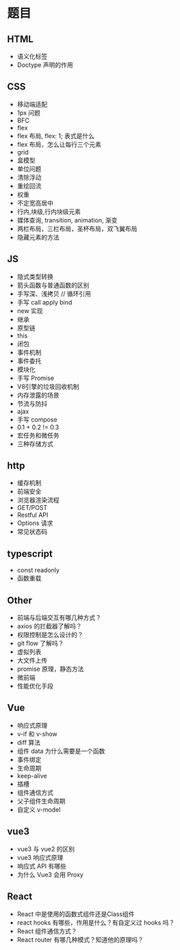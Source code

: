 # 题目

## HTML

- 语义化标签
- Doctype 声明的作用

## CSS

- 移动端适配
- 1px 问题
- BFC
- flex
- flex 布局, flex: 1; 表式是什么
- flex 布局，怎么让每行三个元素
- grid
- 盒模型
- 单位问题
- 清除浮动
- 重绘回流
- 权重
- 不定宽高居中
- 行内,块级,行内块级元素
- 媒体查询, transition, animation, 渐变
- 两栏布局，三栏布局，圣杯布局，双飞翼布局
- 隐藏元素的方法

## JS

- 隐式类型转换
- 箭头函数与普通函数的区别
- 手写深、浅拷贝 // 循环引用
- 手写 call apply bind
- new 实现
- 继承
- 原型链
- this
- 闭包
- 事件机制
- 事件委托
- 模块化
- 手写 Promise
- V8引擎的垃圾回收机制
- 内存泄露的场景
- 节流与防抖
- ajax
- 手写 compose
- 0.1 + 0.2 != 0.3
- 宏任务和微任务
- 三种存储方式

## http

- 缓存机制
- 前端安全
- 浏览器渲染流程
- GET/POST
- Restful API
- Options 请求
- 常见状态码

## typescript

- const readonly
- 函数重载

## Other

- 前端与后端交互有哪几种方式？
- axios 的拦截器了解吗？
- 权限控制是怎么设计的？
- git flow 了解吗？
- 虚拟列表
- 大文件上传
- promise 原理，静态方法
- 微前端
- 性能优化手段

## Vue

- 响应式原理
- v-if 和 v-show
- diff 算法
- 组件 data 为什么需要是一个函数
- 事件绑定
- 生命周期
- keep-alive
- 插槽
- 组件通信方式
- 父子组件生命周期
- 自定义 v-model

## vue3

- vue3 与 vue2 的区别
- vue3 响应式原理
- 响应式 API 有哪些
- 为什么 Vue3 会用 Proxy

## React 

- React 中是使用的函数式组件还是Class组件
- react hooks 有哪些，作用是什么？有自定义过 hooks 吗？
- React 组件通信方式？
- React router 有哪几种模式？知道他的原理吗？

